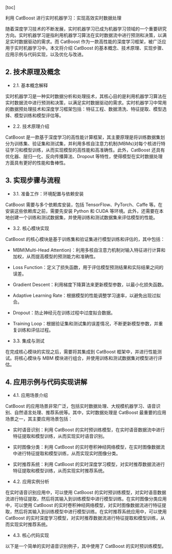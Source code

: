 
[toc]                    
                
                
利用 CatBoost 进行实时机器学习：实现高效实时数据处理

随着深度学习技术的不断发展，实时机器学习已成为机器学习领域的一个重要研究方向。实时机器学习是指利用机器学习算法在实时数据流中进行预测和决策，以满足实时数据驱动的需求。而 CatBoost 作为一款高性能的深度学习框架，被广泛应用于实时机器学习中。本文将介绍 CatBoost 的基本概念、技术原理、实现步骤、应用示例与代码实现，以及优化与改进。

## 2. 技术原理及概念

- 2.1. 基本概念解释

实时机器学习是一种实时数据分析和处理技术，其核心目的是利用机器学习算法在实时数据流中进行预测和决策，以满足实时数据驱动的需求。实时机器学习中常用的数据预处理技术和深度学习框架包括：特征工程、数据清洗、特征提取、模型选择、模型训练和模型评估等。

- 2.2. 技术原理介绍

CatBoost 是一款基于深度学习的高性能计算框架，其主要原理是将训练数据集划分为训练集、验证集和测试集，并利用多核自注意力机制(MBMs)对每个核进行特征学习和模型训练，从而实现模型的高性能和高准确性。此外，CatBoost 还具有优化器、层归一化、反向传播算法、Dropout 等特性，使得模型在实时数据处理方面具有更好的性能和鲁棒性。

## 3. 实现步骤与流程

- 3.1. 准备工作：环境配置与依赖安装

CatBoost 需要与多个依赖库安装，包括 TensorFlow、PyTorch、Caffe 等。在安装这些依赖库之前，需要先安装 Python 和 CUDA 等环境。此外，还需要在本地创建一个训练和测试数据集，并使用训练和测试数据集来评估模型的性能。

- 3.2. 核心模块实现

CatBoost 的核心模块是基于训练集和验证集进行模型训练和评估的，其中包括：

- MBM(Multi-Head Attention)：利用多核自注意力机制对输入特征进行计算和加权，从而提高模型的预测能力和准确性。
- Loss Function：定义了损失函数，用于评估模型预测结果和实际结果之间的误差。
- Gradient Descent：利用梯度下降算法来更新模型参数，以最小化损失函数。
- Adaptive Learning Rate：根据模型的性能调整学习速率，以避免出现过拟合。
- Dropout：防止神经元在训练过程中过度拟合数据。
- Training Loop：根据验证集和测试集的误差情况，不断更新模型参数，并重复训练和评估过程。

- 3.3. 集成与测试

在完成核心模块的实现之后，需要将其集成到 CatBoost 框架中，并进行性能测试。将核心模块与 MBM 模块进行组合，并使用训练和测试数据集对模型进行评估。

## 4. 应用示例与代码实现讲解

- 4.1. 应用场景介绍

CatBoost 的应用场景非常广泛，包括实时数据处理、大规模机器学习、语音识别、自然语言处理、推荐系统等。其中，实时数据处理是 CatBoost 最重要的应用场景之一，其主要应用场景包括：

- 实时语音识别：利用 CatBoost 的实时预训练模型，在实时语音数据流中进行特征提取和模型训练，从而实现实时语音识别。
- 实时图像分类：利用 CatBoost 的实时卷积神经网络模型，在实时图像数据流中进行特征提取和模型训练，从而实现实时图像分类。
- 实时推荐系统：利用 CatBoost 的实时深度学习模型，对实时推荐数据流进行特征提取和模型训练，从而实现实时推荐系统。

- 4.2. 应用实例分析

在实时语音识别应用中，可以使用 CatBoost 的实时预训练模型，对实时语音数据流进行特征提取，然后将其输入到训练模型中进行模型训练。在实时图像分类应用中，可以使用 CatBoost 的实时卷积神经网络模型，对实时图像数据流进行特征提取，然后将其输入到训练模型中进行模型训练。在实时推荐系统应用中，可以使用 CatBoost 的实时深度学习模型，对实时推荐数据流进行特征提取和模型训练，从而实现实时推荐系统。

- 4.3. 核心代码实现

以下是一个简单的实时语音识别例子，其中使用了 CatBoost 的实时预训练模型。

